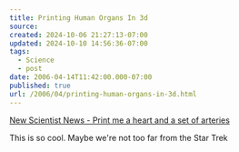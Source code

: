 ```yaml
---
title: Printing Human Organs In 3d
source: 
created: 2024-10-06 21:27:13-07:00
updated: 2024-10-10 14:56:36-07:00
tags:
  - Science
  - post
date: 2006-04-14T11:42:00.000-07:00
published: true
url: /2006/04/printing-human-organs-in-3d.html
---
```



[New Scientist News - Print me a heart and a set of arteries](http://www.newscientist.com/article/mg19025474.300-print-me-a-heart-and-a-set-of-arteries.html "New Scientist News - Print me a heart and a set of arteries")  
  
This is so cool. Maybe we're not too far from the Star Trek